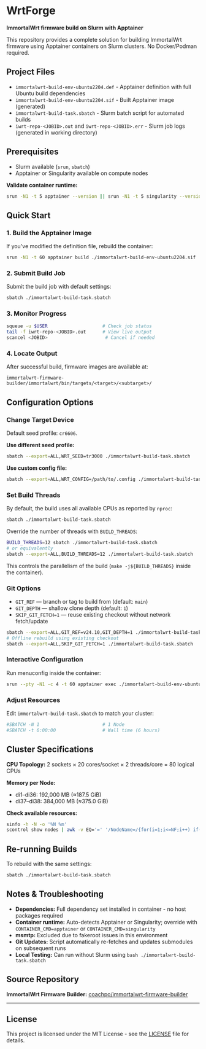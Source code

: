 # WrtForge

**ImmortalWrt firmware build on Slurm with Apptainer**

This repository provides a complete solution for building ImmortalWrt firmware using Apptainer containers on Slurm clusters. No Docker/Podman required.

## Project Files

- `immortalwrt-build-env-ubuntu2204.def` - Apptainer definition with full Ubuntu build dependencies
- `immortalwrt-build-env-ubuntu2204.sif` - Built Apptainer image (generated)
- `immortalwrt-build-task.sbatch` - Slurm batch script for automated builds
- `iwrt-repo-<JOBID>.out` and `iwrt-repo-<JOBID>.err` - Slurm job logs (generated in working directory)

## Prerequisites

- Slurm available (`srun`, `sbatch`)
- Apptainer or Singularity available on compute nodes

**Validate container runtime:**
```bash
srun -N1 -t 5 apptainer --version || srun -N1 -t 5 singularity --version
```

## Quick Start

### 1. Build the Apptainer Image

If you've modified the definition file, rebuild the container:

```bash
srun -N1 -t 60 apptainer build ./immortalwrt-build-env-ubuntu2204.sif ./immortalwrt-build-env-ubuntu2204.def
```

### 2. Submit Build Job

Submit the build job with default settings:

```bash
sbatch ./immortalwrt-build-task.sbatch
```

### 3. Monitor Progress

```bash
squeue -u $USER                    # Check job status
tail -f iwrt-repo-<JOBID>.out      # View live output
scancel <JOBID>                     # Cancel if needed
```

### 4. Locate Output

After successful build, firmware images are available at:

```
immortalwrt-firmware-builder/immortalwrt/bin/targets/<target>/<subtarget>/
```

## Configuration Options

### Change Target Device

Default seed profile: `cr6606`.

**Use different seed profile:**
```bash
sbatch --export=ALL,WRT_SEED=tr3000 ./immortalwrt-build-task.sbatch
```

**Use custom config file:**
```bash
sbatch --export=ALL,WRT_CONFIG=/path/to/.config ./immortalwrt-build-task.sbatch
```

### Set Build Threads

By default, the build uses all available CPUs as reported by `nproc`:

```bash
sbatch ./immortalwrt-build-task.sbatch
```

Override the number of threads with `BUILD_THREADS`:

```bash
BUILD_THREADS=12 sbatch ./immortalwrt-build-task.sbatch
# or equivalently
sbatch --export=ALL,BUILD_THREADS=12 ./immortalwrt-build-task.sbatch
```

This controls the parallelism of the build (`make -j${BUILD_THREADS}` inside the container).

### Git Options

- `GIT_REF` — branch or tag to build from (default: `main`)
- `GIT_DEPTH` — shallow clone depth (default: `1`)
- `SKIP_GIT_FETCH=1` — reuse existing checkout without network fetch/update

```bash
sbatch --export=ALL,GIT_REF=v24.10,GIT_DEPTH=1 ./immortalwrt-build-task.sbatch
# Offline rebuild using existing checkout
sbatch --export=ALL,SKIP_GIT_FETCH=1 ./immortalwrt-build-task.sbatch
```

### Interactive Configuration

Run menuconfig inside the container:

```bash
srun --pty -N1 -c 4 -t 60 apptainer exec ./immortalwrt-build-env-ubuntu2204.sif bash -lc 'cd immortalwrt-firmware-builder/immortalwrt && make menuconfig'
```

### Adjust Resources

Edit `immortalwrt-build-task.sbatch` to match your cluster:

```bash
#SBATCH -N 1                       # 1 Node
#SBATCH -t 6:00:00                 # Wall time (6 hours)
```

## Cluster Specifications

**CPU Topology:** 2 sockets × 20 cores/socket × 2 threads/core = 80 logical CPUs

**Memory per Node:**
- di1–di36: 192,000 MB (≈187.5 GiB)
- di37–di38: 384,000 MB (≈375.0 GiB)

**Check available resources:**
```bash
sinfo -h -N -o '%N %m'
scontrol show nodes | awk -v EQ='=' '/NodeName=/{for(i=1;i<=NF;i++) if($i ~ /^NodeName=/){split($i,a,EQ);n=a[2]}} /RealMemory=/{for(i=1;i<=NF;i++) if($i ~ /^RealMemory=/){split($i,a,EQ);m=a[2]; printf("%s %s MB (%.1f GiB)\n", n, m, m/1024)}}'
```

## Re-running Builds

To rebuild with the same settings:

```bash
sbatch ./immortalwrt-build-task.sbatch
```

## Notes & Troubleshooting

- **Dependencies:** Full dependency set installed in container - no host packages required
- **Container runtime:** Auto-detects Apptainer or Singularity; override with `CONTAINER_CMD=apptainer` or `CONTAINER_CMD=singularity`
- **msmtp:** Excluded due to fakeroot issues in this environment
- **Git Updates:** Script automatically re-fetches and updates submodules on subsequent runs
- **Local Testing:** Can run without Slurm using `bash ./immortalwrt-build-task.sbatch`

## Source Repository

**ImmortalWrt Firmware Builder:** [coachpo/immortalwrt-firmware-builder](https://github.com/coachpo/immortalwrt-firmware-builder)

---

## License

This project is licensed under the MIT License - see the [LICENSE](LICENSE) file for details.